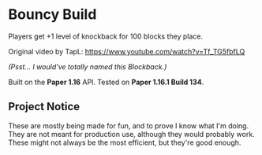 # Bouncy Build
Players get +1 level of knockback for 100 blocks they place. 

Original video by TapL:
https://www.youtube.com/watch?v=Tf_TG5fbfLQ

*(Psst... I would've totally named this Blockback.)*

Built on the **Paper 1.16** API. Tested on **Paper 1.16.1 Build 134**.


## Project Notice
These are mostly being made for fun, and to prove I know what I'm doing. They
are not meant for production use, although they would probably work. These
might not always be the most efficient, but they're good enough.
